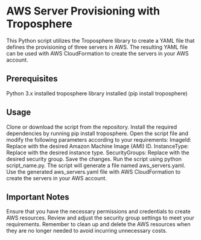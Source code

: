# AWS Server Provisioning with Troposphere
This Python script utilizes the Troposphere library to create a YAML file that defines the provisioning of three servers in AWS. The resulting YAML file can be used with AWS CloudFormation to create the servers in your AWS account.

## Prerequisites
Python 3.x installed
troposphere library installed (pip install troposphere)

## Usage
Clone or download the script from the repository.
Install the required dependencies by running pip install troposphere.
Open the script file and modify the following parameters according to your requirements:
ImageId: Replace with the desired Amazon Machine Image (AMI) ID.
InstanceType: Replace with the desired instance type.
SecurityGroups: Replace with the desired security group.
Save the changes.
Run the script using python script_name.py.
The script will generate a file named aws_servers.yaml.
Use the generated aws_servers.yaml file with AWS CloudFormation to create the servers in your AWS account.

## Important Notes
Ensure that you have the necessary permissions and credentials to create AWS resources.
Review and adjust the security group settings to meet your requirements.
Remember to clean up and delete the AWS resources when they are no longer needed to avoid incurring unnecessary costs.

